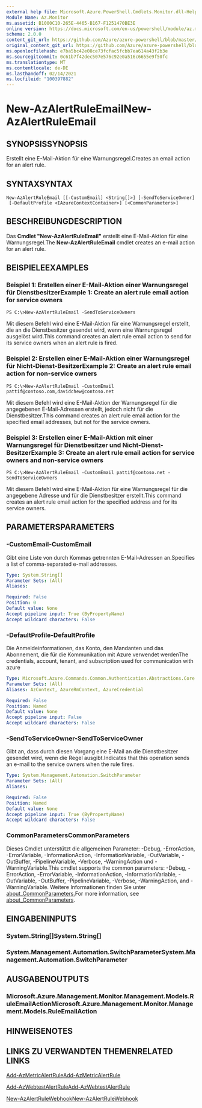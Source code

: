 ```yaml
---
external help file: Microsoft.Azure.PowerShell.Cmdlets.Monitor.dll-Help.xml
Module Name: Az.Monitor
ms.assetid: B1000C10-265E-4465-B167-F1251470BE3E
online version: https://docs.microsoft.com/en-us/powershell/module/az.monitor/new-azalertruleemail
schema: 2.0.0
content_git_url: https://github.com/Azure/azure-powershell/blob/master/src/Monitor/Monitor/help/New-AzAlertRuleEmail.md
original_content_git_url: https://github.com/Azure/azure-powershell/blob/master/src/Monitor/Monitor/help/New-AzAlertRuleEmail.md
ms.openlocfilehash: e7ba5bc42e08ce73fcfac5fcbb7ea614a43f2b3e
ms.sourcegitcommit: 0c61b7f42dec507e576c92e0a516c6655e9f50fc
ms.translationtype: MT
ms.contentlocale: de-DE
ms.lasthandoff: 02/14/2021
ms.locfileid: "100397882"
---
```

# <span data-ttu-id="b25ed-101">New-AzAlertRuleEmail</span><span class="sxs-lookup"><span data-stu-id="b25ed-101">New-AzAlertRuleEmail</span></span>

## <span data-ttu-id="b25ed-102">SYNOPSIS</span><span class="sxs-lookup"><span data-stu-id="b25ed-102">SYNOPSIS</span></span>
<span data-ttu-id="b25ed-103">Erstellt eine E-Mail-Aktion für eine Warnungsregel.</span><span class="sxs-lookup"><span data-stu-id="b25ed-103">Creates an email action for an alert rule.</span></span>

## <span data-ttu-id="b25ed-104">SYNTAX</span><span class="sxs-lookup"><span data-stu-id="b25ed-104">SYNTAX</span></span>

```
New-AzAlertRuleEmail [[-CustomEmail] <String[]>] [-SendToServiceOwner]
 [-DefaultProfile <IAzureContextContainer>] [<CommonParameters>]
```

## <span data-ttu-id="b25ed-105">BESCHREIBUNG</span><span class="sxs-lookup"><span data-stu-id="b25ed-105">DESCRIPTION</span></span>
<span data-ttu-id="b25ed-106">Das **Cmdlet "New-AzAlertRuleEmail"** erstellt eine E-Mail-Aktion für eine Warnungsregel.</span><span class="sxs-lookup"><span data-stu-id="b25ed-106">The **New-AzAlertRuleEmail** cmdlet creates an e-mail action for an alert rule.</span></span>

## <span data-ttu-id="b25ed-107">BEISPIELE</span><span class="sxs-lookup"><span data-stu-id="b25ed-107">EXAMPLES</span></span>

### <span data-ttu-id="b25ed-108">Beispiel 1: Erstellen einer E-Mail-Aktion einer Warnungsregel für Dienstbesitzer</span><span class="sxs-lookup"><span data-stu-id="b25ed-108">Example 1: Create an alert rule email action for service owners</span></span>
```
PS C:\>New-AzAlertRuleEmail -SendToServiceOwners
```

<span data-ttu-id="b25ed-109">Mit diesem Befehl wird eine E-Mail-Aktion für eine Warnungsregel erstellt, die an die Dienstbesitzer gesendet wird, wenn eine Warnungsregel ausgelöst wird.</span><span class="sxs-lookup"><span data-stu-id="b25ed-109">This command creates an alert rule email action to send for its service owners when an alert rule is fired.</span></span>

### <span data-ttu-id="b25ed-110">Beispiel 2: Erstellen einer E-Mail-Aktion einer Warnungsregel für Nicht-Dienst-Besitzer</span><span class="sxs-lookup"><span data-stu-id="b25ed-110">Example 2: Create an alert rule email action for non-service owners</span></span>
```
PS C:\>New-AzAlertRuleEmail -CustomEmail pattif@contoso.com,davidchew@contoso.net
```

<span data-ttu-id="b25ed-111">Mit diesem Befehl wird eine E-Mail-Aktion der Warnungsregel für die angegebenen E-Mail-Adressen erstellt, jedoch nicht für die Dienstbesitzer.</span><span class="sxs-lookup"><span data-stu-id="b25ed-111">This command creates an alert rule email action for the specified email addresses, but not for the service owners.</span></span>

### <span data-ttu-id="b25ed-112">Beispiel 3: Erstellen einer E-Mail-Aktion mit einer Warnungsregel für Dienstbesitzer und Nicht-Dienst-Besitzer</span><span class="sxs-lookup"><span data-stu-id="b25ed-112">Example 3: Create an alert rule email action for service owners and non-service owners</span></span>
```
PS C:\>New-AzAlertRuleEmail -CustomEmail pattif@contoso.net -SendToServiceOwners
```

<span data-ttu-id="b25ed-113">Mit diesem Befehl wird eine E-Mail-Aktion für eine Warnungsregel für die angegebene Adresse und für die Dienstbesitzer erstellt.</span><span class="sxs-lookup"><span data-stu-id="b25ed-113">This command creates an alert rule email action for the specified address and for its service owners.</span></span>

## <span data-ttu-id="b25ed-114">PARAMETERS</span><span class="sxs-lookup"><span data-stu-id="b25ed-114">PARAMETERS</span></span>

### <span data-ttu-id="b25ed-115">-CustomEmail</span><span class="sxs-lookup"><span data-stu-id="b25ed-115">-CustomEmail</span></span>
<span data-ttu-id="b25ed-116">Gibt eine Liste von durch Kommas getrennten E-Mail-Adressen an.</span><span class="sxs-lookup"><span data-stu-id="b25ed-116">Specifies a list of comma-separated e-mail addresses.</span></span>

```yaml
Type: System.String[]
Parameter Sets: (All)
Aliases:

Required: False
Position: 0
Default value: None
Accept pipeline input: True (ByPropertyName)
Accept wildcard characters: False
```

### <span data-ttu-id="b25ed-117">-DefaultProfile</span><span class="sxs-lookup"><span data-stu-id="b25ed-117">-DefaultProfile</span></span>
<span data-ttu-id="b25ed-118">Die Anmeldeinformationen, das Konto, den Mandanten und das Abonnement, die für die Kommunikation mit Azure verwendet werden</span><span class="sxs-lookup"><span data-stu-id="b25ed-118">The credentials, account, tenant, and subscription used for communication with azure</span></span>

```yaml
Type: Microsoft.Azure.Commands.Common.Authentication.Abstractions.Core.IAzureContextContainer
Parameter Sets: (All)
Aliases: AzContext, AzureRmContext, AzureCredential

Required: False
Position: Named
Default value: None
Accept pipeline input: False
Accept wildcard characters: False
```

### <span data-ttu-id="b25ed-119">-SendToServiceOwner</span><span class="sxs-lookup"><span data-stu-id="b25ed-119">-SendToServiceOwner</span></span>
<span data-ttu-id="b25ed-120">Gibt an, dass durch diesen Vorgang eine E-Mail an die Dienstbesitzer gesendet wird, wenn die Regel ausgibt.</span><span class="sxs-lookup"><span data-stu-id="b25ed-120">Indicates that this operation sends an e-mail to the service owners when the rule fires.</span></span>

```yaml
Type: System.Management.Automation.SwitchParameter
Parameter Sets: (All)
Aliases:

Required: False
Position: Named
Default value: None
Accept pipeline input: True (ByPropertyName)
Accept wildcard characters: False
```

### <span data-ttu-id="b25ed-121">CommonParameters</span><span class="sxs-lookup"><span data-stu-id="b25ed-121">CommonParameters</span></span>
<span data-ttu-id="b25ed-122">Dieses Cmdlet unterstützt die allgemeinen Parameter: -Debug, -ErrorAction, -ErrorVariable, -InformationAction, -InformationVariable, -OutVariable, -OutBuffer, -PipelineVariable, -Verbose, -WarningAction und -WarningVariable.</span><span class="sxs-lookup"><span data-stu-id="b25ed-122">This cmdlet supports the common parameters: -Debug, -ErrorAction, -ErrorVariable, -InformationAction, -InformationVariable, -OutVariable, -OutBuffer, -PipelineVariable, -Verbose, -WarningAction, and -WarningVariable.</span></span> <span data-ttu-id="b25ed-123">Weitere Informationen finden Sie unter [about_CommonParameters.](https://go.microsoft.com/fwlink/?LinkID=113216)</span><span class="sxs-lookup"><span data-stu-id="b25ed-123">For more information, see [about_CommonParameters](https://go.microsoft.com/fwlink/?LinkID=113216).</span></span>

## <span data-ttu-id="b25ed-124">EINGABEN</span><span class="sxs-lookup"><span data-stu-id="b25ed-124">INPUTS</span></span>

### <span data-ttu-id="b25ed-125">System.String[]</span><span class="sxs-lookup"><span data-stu-id="b25ed-125">System.String[]</span></span>

### <span data-ttu-id="b25ed-126">System.Management.Automation.SwitchParameter</span><span class="sxs-lookup"><span data-stu-id="b25ed-126">System.Management.Automation.SwitchParameter</span></span>

## <span data-ttu-id="b25ed-127">AUSGABEN</span><span class="sxs-lookup"><span data-stu-id="b25ed-127">OUTPUTS</span></span>

### <span data-ttu-id="b25ed-128">Microsoft.Azure.Management.Monitor.Management.Models.RuleEmailAction</span><span class="sxs-lookup"><span data-stu-id="b25ed-128">Microsoft.Azure.Management.Monitor.Management.Models.RuleEmailAction</span></span>

## <span data-ttu-id="b25ed-129">HINWEISE</span><span class="sxs-lookup"><span data-stu-id="b25ed-129">NOTES</span></span>

## <span data-ttu-id="b25ed-130">LINKS ZU VERWANDTEN THEMEN</span><span class="sxs-lookup"><span data-stu-id="b25ed-130">RELATED LINKS</span></span>


[<span data-ttu-id="b25ed-131">Add-AzMetricAlertRule</span><span class="sxs-lookup"><span data-stu-id="b25ed-131">Add-AzMetricAlertRule</span></span>](./Add-AzMetricAlertRule.md)

[<span data-ttu-id="b25ed-132">Add-AzWebtestAlertRule</span><span class="sxs-lookup"><span data-stu-id="b25ed-132">Add-AzWebtestAlertRule</span></span>](./Add-AzWebtestAlertRule.md)

[<span data-ttu-id="b25ed-133">New-AzAlertRuleWebhook</span><span class="sxs-lookup"><span data-stu-id="b25ed-133">New-AzAlertRuleWebhook</span></span>](./New-AzAlertRuleWebhook.md)


